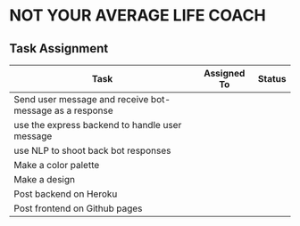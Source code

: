 # NOT YOUR AVERAGE LIFE COACH

## Task Assignment

| Task | Assigned To | Status                                                      |
|----------|--------|-----------------------------------------------------------|
|    Send user message and receive bot-message as a response        |        |  |
|       use the express backend to handle user message      |        |          |
|     use NLP to shoot back bot responses       |        |                      |
|     Make a color palette      |        |                                      |
|   Make a design        |        |                                             |
|     Post backend on Heroku       |        |                                   |
|       Post frontend on Github pages      |        |                           |
